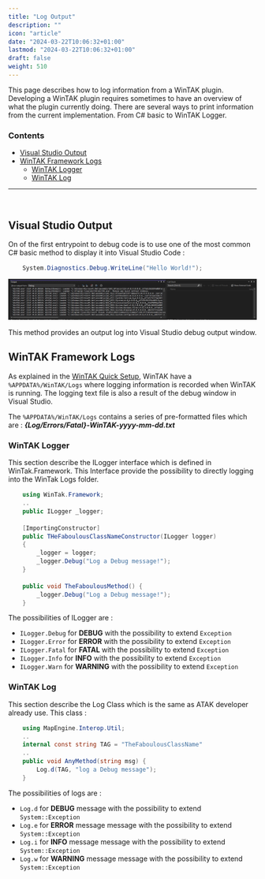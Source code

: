 ```yaml
---
title: "Log Output"
description: ""
icon: "article"
date: "2024-03-22T10:06:32+01:00"
lastmod: "2024-03-22T10:06:32+01:00"
draft: false
weight: 510
---
```


This page describes how to log information from a WinTAK plugin. Developing a WinTAK plugin requires sometimes to have an overview of what the plugin currently doing. There are several ways to print information from the current implementation. From C# basic to WinTAK Logger.

### Contents

- [Visual Studio Output](#visual-studio-output)
- [WinTAK Framework Logs](#wintak-framework-logs)
    - [WinTAK Logger](#wintak-logger)
    - [WinTAK Log](#wintak-log)
___

<br>

## Visual Studio Output

On of the first entrypoint to debug code is to use one of the most common C# basic method to display it into Visual Studio Code :

```cs
    System.Diagnostics.Debug.WriteLine("Hello World!");
```

![Visual Studio Debug Windows](../../../assets/image/visual_studio/visual-studio-debug-log-window.png)

This method provides an output log into Visual Studio debug output window.

## WinTAK Framework Logs

As explained in the [WinTAK Quick Setup](../setup/quick_setup.md/#wintak-files), WinTAK have a `%APPDATA%/WinTAK/Logs` where logging information is recorded when WinTAK is running. The logging text file is also a result of the debug window in Visual Studio.

The `%APPDATA%/WinTAK/Logs` contains a series of pre-formatted files which are : ***{Log/Errors/Fatal}-WinTAK-yyyy-mm-dd.txt***

### WinTAK Logger

This section describe the ILogger interface which is defined in WinTak.Framework. This Interface provide the possibility to directly logging into the WinTak Logs folder.

```cs
    using WinTak.Framework;
    .. 
    public ILogger _logger;

    [ImportingConstructor]
    public THeFaboulousClassNameConstructor(ILogger logger)
    {
        _logger = logger;
        _logger.Debug("Log a Debug message!");
    }

    public void TheFaboulousMethod() {
        _logger.Debug("Log a Debug message!");
    }

```

The possibilities of ILogger are :

- `ILogger.Debug` for **DEBUG** with the possibility to extend `Exception`
- `ILogger.Error` for **ERROR** with the possibility to extend `Exception`
- `ILogger.Fatal` for **FATAL** with the possibility to extend `Exception`
- `ILogger.Info` for **INFO** with the possibility to extend `Exception`
- `ILogger.Warn` for **WARNING** with the possibility to extend `Exception`

### WinTAK Log

This section describe the Log Class which is the same as ATAK developer already use. This class :

```cs
    using MapEngine.Interop.Util;
    ..
    internal const string TAG = "TheFaboulousClassName"
    ..
    public void AnyMethod(string msg) {
        Log.d(TAG, "log a Debug message");
    } 

```
The possibilities of logs are :

- `Log.d` for **DEBUG** message with the possibility to extend `System::Exception`
- `Log.e` for **ERROR** message message with the possibility to extend `System::Exception`
- `Log.i` for **INFO** message message with the possibility to extend `System::Exception`
- `Log.w` for **WARNING** message message with the possibility to extend `System::Exception`
